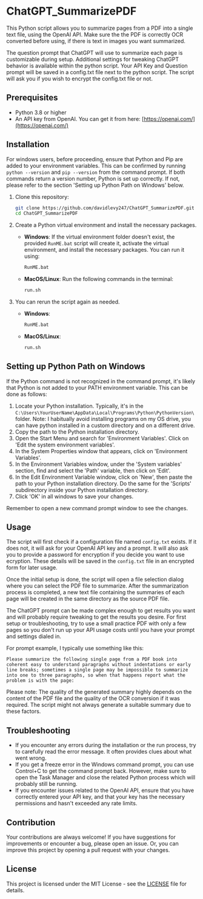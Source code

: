 # ChatGPT_SummarizePDF

This Python script allows you to summarize pages from a PDF into a single text file, using the OpenAI API. 
Make sure the the PDF is correctly OCR converted before using, if there is text in images you want summarized.

The question prompt that ChatGPT will use to summarize each page is customizable during setup.
Additional settings for tweaking ChatGPT behavior is available within the python script.
Your API Key and Question prompt will be saved in a config.txt file next to the python script.
The script will ask you if you wish to encrypt the config.txt file or not.

## Prerequisites

- Python 3.8 or higher
- An API key from OpenAI. You can get it from here: [https://openai.com/](https://openai.com/)

## Installation

For windows users, before proceeding, ensure that Python and Pip are added to your environment variables. This can be confirmed by running `python --version` and `pip --version` from the command prompt. If both commands return a version number, Python is set up correctly. If not, please refer to the section 'Setting up Python Path on Windows' below.

1. Clone this repository:
    ```sh
    git clone https://github.com/davidlevy247/ChatGPT_SummarizePDF.git
    cd ChatGPT_SummarizePDF
    ```

2. Create a Python virtual environment and install the necessary packages. 

    - **Windows**:
        If the virtual environment folder doesn't exist, the provided `RunME.bat` script will create it, activate the virtual environment, and install the necessary packages. You can run it using:
        ```sh
        RunME.bat
        ```
    - **MacOS/Linux**:
        Run the following commands in the terminal:
        ```sh
        run.sh
        ```

3. You can rerun the script again as needed. 
    - **Windows**:
        ```sh
        RunME.bat
        ```
    - **MacOS/Linux**:
        ```sh
        run.sh
        ```

## Setting up Python Path on Windows

If the Python command is not recognized in the command prompt, it's likely that Python is not added to your PATH environment variable. This can be done as follows:

1. Locate your Python installation. Typically, it's in the `C:\Users\YourUserName\AppData\Local\Programs\Python\PythonVersion\` folder. Note: I habitually avoid installing programs on my OS drive, you can have python installed in a custom directory and on a different drive.
2. Copy the path to the Python installation directory.
3. Open the Start Menu and search for 'Environment Variables'. Click on 'Edit the system environment variables'.
4. In the System Properties window that appears, click on 'Environment Variables'.
5. In the Environment Variables window, under the 'System variables' section, find and select the 'Path' variable, then click on 'Edit'.
6. In the Edit Environment Variable window, click on 'New', then paste the path to your Python installation directory. Do the same for the 'Scripts' subdirectory inside your Python installation directory.
7. Click 'OK' in all windows to save your changes.

Remember to open a new command prompt window to see the changes.

## Usage

The script will first check if a configuration file named `config.txt` exists. If it does not, it will ask for your OpenAI API key and a prompt. It will also ask you to provide a password for encryption if you decide you want to use ecryption. These details will be saved in the `config.txt` file in an encrypted form for later usage.

Once the initial setup is done, the script will open a file selection dialog where you can select the PDF file to summarize. After the summarization process is completed, a new text file containing the summaries of each page will be created in the same directory as the source PDF file.

The ChatGPT prompt can be made complex enough to get results you want and will probably require tweaking to get the results you desire. For first setup or troubleshooting, try to use a small practice PDF with only a few pages so you don't run up your API usage costs until you have your prompt and settings dialed in.

For prompt example, I typically use something like this:
```
Please summarize the following single page from a PDF book into coherent easy to understand paragraphs without indentations or early line breaks; sometimes a single page may be impossible to summarize into one to three paragraphs, so when that happens report what the problem is with the page:
```

Please note: The quality of the generated summary highly depends on the content of the PDF file and the quality of the OCR conversion if it was required. The script might not always generate a suitable summary due to these factors.

## Troubleshooting

- If you encounter any errors during the installation or the run process, try to carefully read the error message. It often provides clues about what went wrong.
- If you get a freeze error in the Windows command prompt, you can use Control+C to get the command prompt back. However, make sure to open the Task Manager and close the related Python process which will probably still be running.
- If you encounter issues related to the OpenAI API, ensure that you have correctly entered your API key, and that your key has the necessary permissions and hasn't exceeded any rate limits.

## Contribution

Your contributions are always welcome! If you have suggestions for improvements or encounter a bug, please open an issue. Or, you can improve this project by opening a pull request with your changes.

## License

This project is licensed under the MIT License - see the [LICENSE](LICENSE) file for details.
